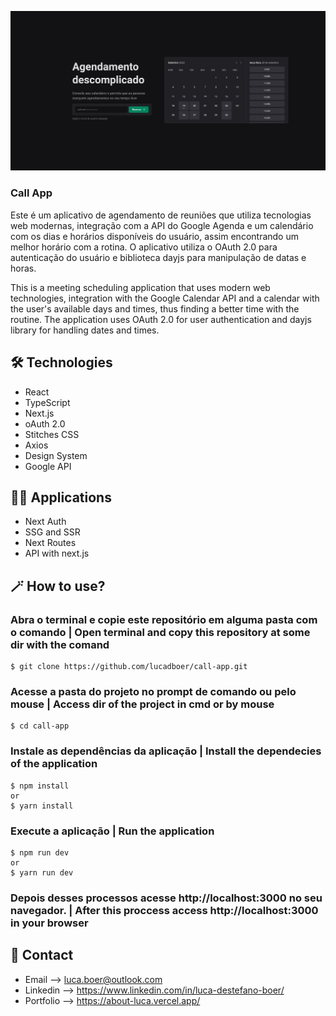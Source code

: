 ![preview](./.github/call-app.png)

### Call App

Este é um aplicativo de agendamento de reuniões que utiliza tecnologias web modernas, integração com a API do Google Agenda e um calendário com os dias e horários disponíveis do usuário, assim encontrando um melhor horário com a rotina. O aplicativo utiliza o OAuth 2.0 para autenticação do usuário e biblioteca dayjs para manipulação de datas e horas.

This is a meeting scheduling application that uses modern web technologies, integration with the Google Calendar API and a calendar with the user's available days and times, thus finding a better time with the routine. The application uses OAuth 2.0 for user authentication and dayjs library for handling dates and times.

## 🛠 Technologies

- React
- TypeScript
- Next.js
- oAuth 2.0
- Stitches CSS
- Axios
- Design System
- Google API

## 🧑‍💻 Applications

- Next Auth
- SSG and SSR
- Next Routes
- API with next.js

## 🪄 How to use?

### Abra o terminal e copie este repositório em alguma pasta com o comando | Open terminal and copy this repository at some dir with the comand
```
$ git clone https://github.com/lucadboer/call-app.git
```

### Acesse a pasta do projeto no prompt de comando ou pelo mouse | Access dir of the project in cmd or by mouse

```
$ cd call-app
```

### Instale as dependências da aplicação | Install the dependecies of the application

```
$ npm install
or
$ yarn install
```

### Execute a aplicação | Run the application

```
$ npm run dev
or
$ yarn run dev
```

### Depois desses processos acesse http://localhost:3000 no seu navegador. | After this proccess access http://localhost:3000 in your browser

## 💛 Contact

- Email --> luca.boer@outlook.com
- Linkedin --> https://www.linkedin.com/in/luca-destefano-boer/
- Portfolio --> https://about-luca.vercel.app/
